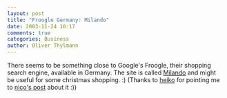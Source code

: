 ```yaml
---
layout: post
title: "Froogle Germany: Milando"
date: 2003-11-24 10:17
comments: true
categories: Business
author: Oliver Thylmann
---
```



There seems to be something close to Google's Froogle, their shopping search engine, available in Germany. The site is called [Milando](http://milando.de/index.php) and might be useful for some christmas shopping. :) (Thanks to [heiko](http://www.hebig.com/archives/001696.shtml) for pointing me to [nico's post](http://lumma.de/mt/archives/000725.html#000725) about it :))

